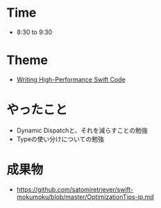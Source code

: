 # Time
- 8:30 to 9:30

# Theme
- [Writing High-Performance Swift Code](https://github.com/apple/swift/blob/master/docs/OptimizationTips.rst)

# やったこと
- Dynamic Dispatchと、それを減らすことの勉強
- Typeの使い分けについての勉強

# 成果物
- https://github.com/satomiretriever/swift-mokumoku/blob/master/OptimizationTips-jp.md

